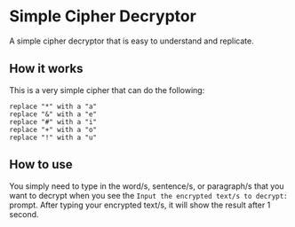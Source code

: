 # Simple Cipher Decryptor
A simple cipher decryptor that is easy to understand and replicate.
## How it works
This is a very simple cipher that can do the following:
```
replace "*" with a "a"
replace "&" with a "e"
replace "#" with a "i"
replace "+" with a "o"
replace "!" with a "u"
```
## How to use
You simply need to type in the word/s, sentence/s, or paragraph/s that you want to decrypt when you see the `Input the encrypted text/s to decrypt: ` prompt. After typing your encrypted text/s, it will show the result after 1 second.

